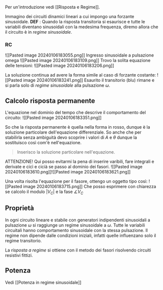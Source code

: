 Per un'introduzione vedi [[Risposta e Regime]].

Immagino dei circuiti dinamici lineari a cui impongo una forzante sinusoidale.
**DEF** :
 Quando la risposta transitoria si esaurisce e tutte le variabili diventano sinusoidali con la medesima frequenza, diremo allora che il circuito è in *regime sinusoidale*.

### RC
![[Pasted image 20240106183055.png]]
Ingresso sinusoidale a pulsazione omega ![[Pasted image 20240106183109.png]]
Trovo la solita equazione delle tensioni:
![[Pasted image 20240106183206.png]]

La soluzione continua ad avere la forma simile al caso di forzante costante:
![[Pasted image 20240106183241.png]]
Esaurito il transitorio (blu) rimane e si parla solo di *regime sinusoidale* alla pulsazione $\omega$.

## Calcolo risposta permanente
L'equazione nel dominio del tempo che descrive il comportamento del circuito:
![[Pasted image 20240106183351.png]]

So che la risposta permanente è quella nella forma in rosso, dunque è la soluzione particolare dell'equazione differenziale. 
So anche che per stabilirla senza ambiguità devo scoprire i valori di $A$ e $\theta$ dunque la sostituisco così com'è nell'equazione.
>Inserisco la soluzione particolare nell'equazione.

ATTENZIONE! Qui posso evitarmi la pena di inserire varibili, fare integrali e derivate e cicì e cicià se passo al dominio dei fasori.
![[Pasted image 20240106183610.png]]![[Pasted image 20240106183621.png]]

Una volta risolta l'equazione per il fasore, ottengo un oggetto tipo così:
![[Pasted image 20240106183715.png]]
Che posso esprimere con chiarezza se calcolo il modulo $\vert V_C \vert$ e la fase $\angle V_C$  

## Proprietà
In ogni circuito lineare e stabile con generatori indipendenti sinusoidali a pulsazione $\omega$ si raggiunge un regime sinusoidale a $\omega$.
Tutte le variabili circuitali hanno comportamento sinusoidale con la stessa pulsazione.
Il regime non dipende dalle condizioni iniziali, infatti quelle influenzano solo il regime transitorio.

La *risposta a regime* si ottiene con il metodo dei fasori risolvendo circuiti resistivi fittizi.

## Potenza
Vedi [[Potenza in regime sinusoidale]]